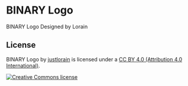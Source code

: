 # BINARY Logo

BINARY Logo Designed by Lorain

## License

BINARY Logo by [justlorain](https://github.com/justlorain) is licensed under a [CC BY 4.0 (Attribution 4.0 International)](https://creativecommons.org/licenses/by/4.0/).

<a rel="license" href="https://creativecommons.org/licenses/by/4.0/"><img alt="Creative Commons license" style="border-width:0" src="https://i.creativecommons.org/l/by/4.0/88x31.png" /></a><br />
